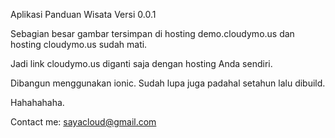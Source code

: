Aplikasi Panduan Wisata Versi 0.0.1

Sebagian besar gambar tersimpan di hosting demo.cloudymo.us dan hosting cloudymo.us sudah mati.

Jadi link cloudymo.us diganti saja dengan hosting Anda sendiri.

Dibangun menggunakan ionic. Sudah lupa juga padahal setahun lalu dibuild.

Hahahahaha.

Contact me: sayacloud@gmail.com
